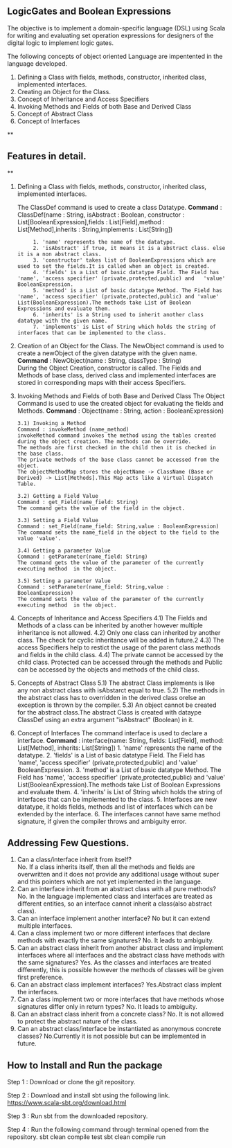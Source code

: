 ## **LogicGates and Boolean Expressions**

 
The objective is to implement a domain-specific language (DSL) using Scala for writing and evaluating set operation expressions for designers of the digital logic to implement logic gates.

The following concepts of object oriented Language are impentented in the language developed.

 1. Defining a Class with fields, methods, constructor, inherited class, implemented interfaces.
 2. Creating an Object for the Class.
 3. Concept of Inheritance and Access Specifiers
 4. Invoking Methods and Fields of both Base and Derived Class
 5. Concept of Abstract Class
 6. Concept of Interfaces


**

## Features in detail.

**

 1. Defining a Class with fields, methods, constructor, inherited class, implemented interfaces.

	

	The ClassDef command is used to create a class Datatype. 
		    	**Command** : ClassDef(name : String, isAbstract : Boolean,
	    constructor : List[BooleanExpression],fields : List[Field],method :
	    List[Method],inherits : String,implements : List[String])

	  

			 1. 'name' represents the name of the datatype.
			 2. 'isAbstract' if true, it means it is a abstract class. else it is a non abstract class.
			 3. 'constructor' takes list of BooleanExpressions which are used to set the fields.It is called when an object is created.
			 4. 'fields' is a List of basic datatype Field. The Field has 'name', 'access specifier' (private,protected,public) and   'value' BooleanExpression.
			 5. 'method' is a List of basic datatype Method. The Field has 'name', 'access specifier' (private,protected,public) and 'value' List(BooleanExpression).The methods take List of Boolean Expressions and evaluate them.
			 6. 'inherits' is a String used to inherit another class datatype with the given name.
			 7. 'implements' is List of String which holds the string of interfaces that can be implemented to the class.	
 1. Creation of an Object for the Class.
 The NewObject command is used to create a newObject of the given datatype with the given name.
    **Command** : NewObject(name : String, classType : String)        
        During the Object Creation, constructor is called. The Fields and Methods of base class, derived class and implemented interfaces are stored in corresponding maps with their access Specifiers.
 2. Invoking Methods and Fields of both Base and Derived Class
         The Object Command is used to use the created object for evaluating the fields and Methods.
        **Command** : Object(name : String, action : BooleanExpression)
       
        3.1) Invoking a Method
        Command : invokeMethod (name_method)
        invokeMethod command invokes the method using the tables created during the object creation. The methods can be override.
        The methods are first checked in the child then it is checked in the base class.
        The private methods of the base class cannot be accessed from the object.
        The objectMethodMap stores the objectName -> ClassName (Base or Derived) -> List[Methods].This Map acts like a Virtual Dispatch Table.
        
        3.2) Getting a Field Value
        Command : get_Field(name_field: String)
        The command gets the value of the field in the object.

        3.3) Setting a Field Value
        Command : set_Field(name_field: String,value : BooleanExpression)
        The command sets the name_field in the object to the field to the value 'value'.
        
        3.4) Getting a parameter Value
        Command : getParameter(name_field: String)
        The command gets the value of the parameter of the currently executing method  in the object.
        
        3.5) Setting a parameter Value
        Command : setParameter(name_field: String,value : BooleanExpression)
        The command sets the value of the parameter of the currently executing method  in the object.
        
 3. Concepts of Inheritance and Access Specifiers 
            4.1) The Fields and Methods of a class can be inherited by another however multiple inheritance is not allowed.
            4.2) Only one class can inherited by another class. The check for cyclic inheritance will be added in future.2
            4.3) The access Specifiers help to restict the usage of the parent class methods and fields in the child class.
            4.4) The private cannot be accessed by the child class. Protected can be accessed through the methods and Public can be accessed by the objects and methods of the child class.	
 4. Concepts of Abstract Class 
 5.1) The abstract Class implements is like any non abstract class with isAbstarct equal to true.
5.2) The methods in the abstract class has to overridden in the derived class orelse an exception is thrown by the compiler.
5.3) An object cannot be created for the abstract class.The abstract Class is created with dataype ClassDef using an extra argument "isAbstract" (Boolean) in it.
 5. Concept of Interfaces
 The command interface is used to declare a interface.
 **Command** : interface(name: String, fields: List[Field], method: List[Method], inherits: List[String])
             1. 'name' represents the name of the datatype.
             2. 'fields' is a List of basic datatype Field. The Field has 'name', 'access specifier' (private,protected,public) and   'value' BooleanExpression.
             3. 'method' is a List of basic datatype Method. The Field has 'name', 'access specifier' (private,protected,public) and 'value' List(BooleanExpression).The methods take List of Boolean Expressions and evaluate them.
             4.  'inherits' is List of String which holds the string of interfaces that can be implemented to the class.
             5. Interfaces are new datatype, it holds fields, methods and list of interfaces which can be extended by the interface.
             6. The interfaces cannot have same method signature, if given the compiler throws and ambiguity error.

## Addressing Few Questions.

 1. Can a class/interface inherit from itself? 	
	 No. If a class inherits itself, then all the methods and fields are overwritten and it does     not provide any additional usage without super and this pointers which are not yet implemented in the language.
 2. Can an interface inherit from an abstract class with all pure methods? 
	 No. In the language implemented class and interfaces are treated as different
    entities, so an interface cannot inherit a class(also abstract
    class).
3. Can an interface implement another interface? 
	No but it can extend multiple interfaces. 
4. Can a class implement two or more different interfaces that declare methods with exactly the same signatures? 
	No. It leads to ambiguity. 
5. Can an abstract class inherit from another abstract class and implement interfaces where all interfaces and the abstract class have methods with the same
    signatures? 
    Yes. As the classes and interfaces are treated differently, this is possible however the methods of classes will be given first preference.
 6. Can an abstract class implement interfaces?
    Yes.Abstract class implent the interfaces.
  7. Can a class implement two or more interfaces that have methods whose signatures differ only in return types? 
	  No. It leads to ambiguity.
8.  Can an abstract class inherit from a concrete class? 
	No. It is not allowed to protect the abstract nature of the class.
9. Can an abstract class/interface be instantiated as anonymous concrete classes? No.Currently it is not possible but can be implemented in future.

## How to Install and Run the package

Step 1 : Download or clone the git repository.

Step 2 : Download and install  sbt using the following link.   https://www.scala-sbt.org/download.html

Step 3 : Run sbt from the downloaded repository.

Step 4 : Run the following command through terminal opened from the repository.
        sbt clean compile test
        sbt clean compile run
